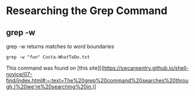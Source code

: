 # Researching the Grep Command 

## grep -w 

grep -w returns matches to word boundaries

    grep -w "fun" Costa-WhatToDo.txt
    
This command was found on [this site][(https://swcarpentry.github.io/shell-novice/07-find/index.html#:~:text=The%20grep%20command%20searches%20through,)%20we're%20searching%20in.)]
